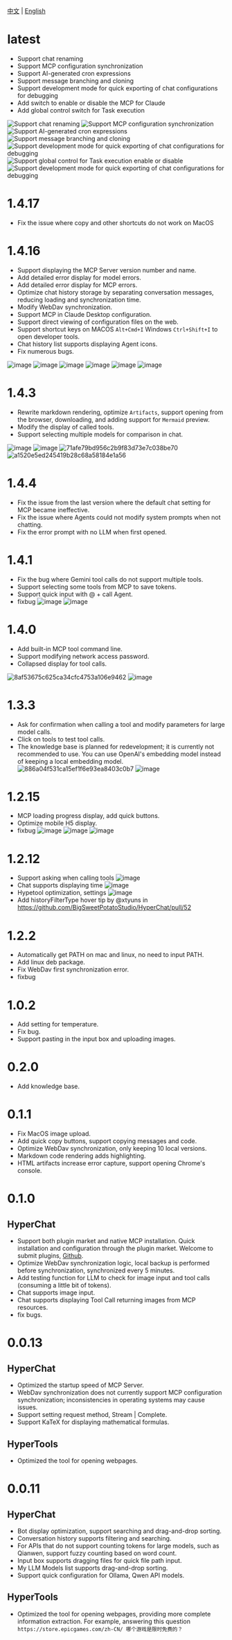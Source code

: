 [中文](ChangeLog.zh.md) | [English](ChangeLog.md)


# latest

* Support chat renaming
* Support MCP configuration synchronization
* Support AI-generated cron expressions
* Support message branching and cloning
* Support development mode for quick exporting of chat configurations for debugging
* Add switch to enable or disable the MCP for Claude
* Add global control switch for Task execution

![Support chat renaming](https://github.com/user-attachments/assets/9e178d72-2446-4d63-a1ac-ac0299a3d0a4)
![Support MCP configuration synchronization](https://github.com/user-attachments/assets/ecc4945d-3170-476f-b653-badecf972957)
![Support AI-generated cron expressions](https://github.com/user-attachments/assets/5855ed6e-d502-4913-a712-7a1d65b7722f)
![Support message branching and cloning](https://github.com/user-attachments/assets/498d4e03-0555-4b9b-9838-ec46602fb501)
![Support development mode for quick exporting of chat configurations for debugging](https://github.com/user-attachments/assets/124a6e1a-6436-4308-8475-9fb32b5e3f09)
![Support global control for Task execution enable or disable](https://github.com/user-attachments/assets/7537941a-1e2d-41a8-abb6-2569fe040067)
![Support development mode for quick exporting of chat configurations for debugging](https://github.com/user-attachments/assets/9bfdf789-378e-43d7-bcdf-8a91c593fe16)


# 1.4.17
* Fix the issue where copy and other shortcuts do not work on MacOS

# 1.4.16

* Support displaying the MCP Server version number and name.
* Add detailed error display for model errors.
* Add detailed error display for MCP errors.
* Optimize chat history storage by separating conversation messages, reducing loading and synchronization time.
* Modify WebDav synchronization.
* Support MCP in Claude Desktop configuration.
* Support direct viewing of configuration files on the web.
* Support shortcut keys on MACOS `Alt+Cmd+I`   Windows `Ctrl+Shift+I` to open developer tools.
* Chat history list supports displaying Agent icons.
* Fix numerous bugs.

![image](https://github.com/user-attachments/assets/e00bb252-83a6-40ca-928a-3162859b0c27)
![image](https://github.com/user-attachments/assets/5378bba1-91f5-4d77-accf-544d9a09e909)
![image](https://github.com/user-attachments/assets/2b236af6-a0bc-453a-b08e-8f3627a5d392)
![image](https://github.com/user-attachments/assets/ca3cc911-bc6a-4560-aede-f34969190e91)
![image](https://github.com/user-attachments/assets/c69addb1-6a07-4fb8-8858-8851cfd31be6)
![image](https://github.com/user-attachments/assets/23717164-7177-4622-a4bd-bd2d13be1edf)


# 1.4.3
* Rewrite markdown rendering, optimize `Artifacts`, support opening from the browser, downloading, and adding support for `Mermaid` preview.
* Modify the display of called tools.
* Support selecting multiple models for comparison in chat.

![image](https://github.com/user-attachments/assets/b4b88d6c-da7f-4822-8ca7-a79c3d02b6a5)
![image](https://github.com/user-attachments/assets/d1b54fb3-e0d6-4999-9c89-879c8c095ab6)
![71afe79bd956c2b9f83d73e7c038be70](https://github.com/user-attachments/assets/13e81223-d00f-4100-8128-19adc262ce83)
![a1520e5ed245419b28c68a58184e1a56](https://github.com/user-attachments/assets/940a971e-cdb1-4824-8391-292217e9c1af)


# 1.4.4

* Fix the issue from the last version where the default chat setting for MCP became ineffective.
* Fix the issue where Agents could not modify system prompts when not chatting.
* Fix the error prompt with no LLM when first opened.


# 1.4.1

* Fix the bug where Gemini tool calls do not support multiple tools.
* Support selecting some tools from MCP to save tokens.
* Support quick input with @ + call Agent.
* fixbug
![image](https://github.com/user-attachments/assets/63ae6853-5df4-4b29-8bc9-c33d99239833)
![image](https://github.com/user-attachments/assets/6010494f-1218-4714-bbfe-8e61969a6826)


# 1.4.0

* Add built-in MCP tool command line.
* Support modifying network access password.
* Collapsed display for tool calls.

![8af53675c625ca34cfc4753a106e9462](https://github.com/user-attachments/assets/ef030a65-ba9e-4cd5-9ca8-669677b483be)
![image](https://github.com/user-attachments/assets/af1598b6-d912-4f04-8919-a3d3e1ed93bc)

# 1.3.3

* Ask for confirmation when calling a tool and modify parameters for large model calls.
* Click on tools to test tool calls.
* The knowledge base is planned for redevelopment; it is currently not recommended to use. You can use OpenAI's embedding model instead of keeping a local embedding model.
![886a04f531ca15ef1f6e93ea8403c0b7](https://github.com/user-attachments/assets/7c6eb1d4-7ba1-430b-8fca-18023f7dadd3)
![image](https://github.com/user-attachments/assets/fc87b507-8427-4157-a0f9-78d141299151)


# 1.2.15

* MCP loading progress display, add quick buttons.
* Optimize mobile H5 display.
* fixbug
![image](https://github.com/user-attachments/assets/1c60e98f-f57b-4a38-9464-c7548c09cc3c)
![image](https://github.com/user-attachments/assets/d8ba028d-d091-40f3-82bb-40e6f6ba10de)
![image](https://github.com/user-attachments/assets/f53652cd-07f4-4f98-89d5-865213dc3fb5)


# 1.2.12

* Support asking when calling tools ![image](https://github.com/user-attachments/assets/11c03c92-399e-457e-8000-ff00c3c1e059)
* Chat supports displaying time ![image](https://github.com/user-attachments/assets/dba7bf09-99a1-46bd-9c94-052d18469b96)
* Hypetool optimization, settings ![image](https://github.com/user-attachments/assets/cfc2c8e5-f7e7-4078-aaff-240b567f47c5)
* Add historyFilterType hover tip by @xtyuns in https://github.com/BigSweetPotatoStudio/HyperChat/pull/52


# 1.2.2

* Automatically get PATH on mac and linux, no need to input PATH.
* Add linux deb package.
* Fix WebDav first synchronization error.
* fixbug


# 1.0.2

* Add setting for temperature.
* Fix bug.
* Support pasting in the input box and uploading images.

# 0.2.0

* Add knowledge base.


# 0.1.1

* Fix MacOS image upload.
* Add quick copy buttons, support copying messages and code.
* Optimize WebDav synchronization, only keeping 10 local versions.
* Markdown code rendering adds highlighting.
* HTML artifacts increase error capture, support opening Chrome's console.


# 0.1.0

## HyperChat

* Support both plugin market and native MCP installation. Quick installation and configuration through the plugin market. Welcome to submit plugins, [Github](https://github.com/BigSweetPotatoStudio/HyperChatMCP).
* Optimize WebDav synchronization logic, local backup is performed before synchronization, synchronized every 5 minutes.
* Add testing function for LLM to check for image input and tool calls (consuming a little bit of tokens).
* Chat supports image input.
* Chat supports displaying Tool Call returning images from MCP resources.
* fix bugs.


# 0.0.13

## HyperChat

* Optimized the startup speed of MCP Server.
* WebDav synchronization does not currently support MCP configuration synchronization; inconsistencies in operating systems may cause issues.
* Support setting request method, Stream | Complete.
* Support KaTeX for displaying mathematical formulas.

## HyperTools

* Optimized the tool for opening webpages.


# 0.0.11

## HyperChat

* Bot display optimization, support searching and drag-and-drop sorting.
* Conversation history supports filtering and searching.
* For APIs that do not support counting tokens for large models, such as Qianwen, support fuzzy counting based on word count.
* Input box supports dragging files for quick file path input.
* My LLM Models list supports drag-and-drop sorting.
* Support quick configuration for Ollama, Qwen API models.

## HyperTools

* Optimized the tool for opening webpages, providing more complete information extraction. For example, answering this question `https://store.epicgames.com/zh-CN/ 哪个游戏是限时免费的？`